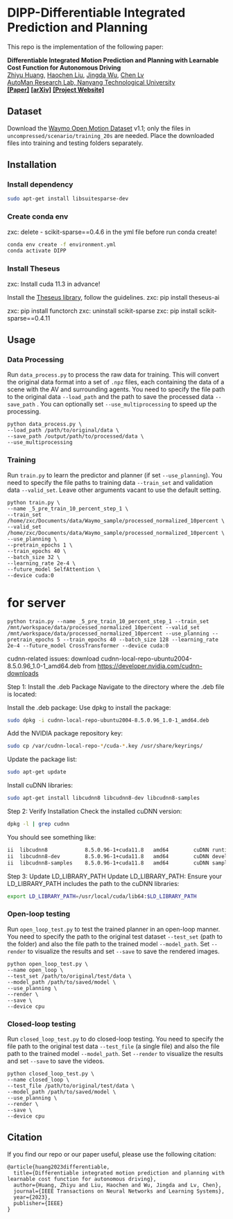 # DIPP-Differentiable Integrated Prediction and Planning
This repo is the implementation of the following paper:

**Differentiable Integrated Motion Prediction and Planning with Learnable Cost Function for Autonomous Driving**
<br> [Zhiyu Huang](https://mczhi.github.io/), [Haochen Liu](https://scholar.google.com/citations?user=iizqKUsAAAAJ&hl=en), [Jingda Wu](https://wujingda.github.io/), [Chen Lv](https://scholar.google.com/citations?user=UKVs2CEAAAAJ&hl=en) 
<br> [AutoMan Research Lab, Nanyang Technological University](https://lvchen.wixsite.com/automan)
<br> **[[Paper]](https://ieeexplore.ieee.org/document/10154577/)**&nbsp;**[[arXiv]](https://arxiv.org/abs/2207.10422)**&nbsp;**[[Project Website]](https://mczhi.github.io/DIPP/)**

## Dataset
Download the [Waymo Open Motion Dataset](https://waymo.com/open/download/) v1.1; only the files in ```uncompressed/scenario/training_20s``` are needed. Place the downloaded files into training and testing folders separately.

## Installation
### Install dependency
```bash
sudo apt-get install libsuitesparse-dev
```

### Create conda env
zxc: delete - scikit-sparse==0.4.6 in the yml file before run conda create!
```bash
conda env create -f environment.yml
conda activate DIPP
```

### Install Theseus

zxc: Install cuda 11.3 in advance!

Install the [Theseus library](https://github.com/facebookresearch/theseus), follow the guidelines.
zxc: pip install theseus-ai

zxc: pip install functorch
zxc: uninstall scikit-sparse
zxc: pip install scikit-sparse==0.4.11

## Usage
### Data Processing
Run ```data_process.py``` to process the raw data for training. This will convert the original data format into a set of ```.npz``` files, each containing the data of a scene with the AV and surrounding agents. You need to specify the file path to the original data ```--load_path``` and the path to save the processed data ```--save_path``` . You can optionally set ```--use_multiprocessing``` to speed up the processing. 
```shell
python data_process.py \
--load_path /path/to/original/data \
--save_path /output/path/to/processed/data \
--use_multiprocessing
```

### Training
Run ```train.py``` to learn the predictor and planner (if set ```--use_planning```). You need to specify the file paths to training data ```--train_set``` and validation data ```--valid_set```. Leave other arguments vacant to use the default setting.
```shell
python train.py \
--name _5_pre_train_10_percent_step_1 \
--train_set /home/zxc/Documents/data/Waymo_sample/processed_normalized_10percent \
--valid_set /home/zxc/Documents/data/Waymo_sample/processed_normalized_10percent \
--use_planning \
--pretrain_epochs 1 \
--train_epochs 40 \
--batch_size 32 \
--learning_rate 2e-4 \
--future_model SelfAttention \
--device cuda:0
```

# for server
```shell 
python train.py --name _5_pre_train_10_percent_step_1 --train_set /mnt/workspace/data/processed_normalized_10percent --valid_set /mnt/workspace/data/processed_normalized_10percent --use_planning --pretrain_epochs 5 --train_epochs 40 --batch_size 128 --learning_rate 2e-4 --future_model CrossTransformer --device cuda:0
```

cudnn-related issues:
download cudnn-local-repo-ubuntu2004-8.5.0.96_1.0-1_amd64.deb from https://developer.nvidia.com/cudnn-downloads

Step 1: Install the .deb Package
Navigate to the directory where the .deb file is located:

Install the .deb package:
Use dpkg to install the package:

```bash
sudo dpkg -i cudnn-local-repo-ubuntu2004-8.5.0.96_1.0-1_amd64.deb
```

Add the NVIDIA package repository key:
```bash
sudo cp /var/cudnn-local-repo-*/cuda-*.key /usr/share/keyrings/
```

Update the package list:

```bash
sudo apt-get update
```

Install cuDNN libraries:
```bash
sudo apt-get install libcudnn8 libcudnn8-dev libcudnn8-samples
```

Step 2: Verify Installation
Check the installed cuDNN version:
```bash
dpkg -l | grep cudnn
```

You should see something like:

```bash
ii  libcudnn8            8.5.0.96-1+cuda11.8   amd64        cuDNN runtime libraries
ii  libcudnn8-dev        8.5.0.96-1+cuda11.8   amd64        cuDNN development libraries and headers
ii  libcudnn8-samples    8.5.0.96-1+cuda11.8   amd64        cuDNN samples
```

Step 3: Update LD_LIBRARY_PATH
Update LD_LIBRARY_PATH:
Ensure your LD_LIBRARY_PATH includes the path to the cuDNN libraries:
```bash
export LD_LIBRARY_PATH=/usr/local/cuda/lib64:$LD_LIBRARY_PATH
```

### Open-loop testing
Run ```open_loop_test.py``` to test the trained planner in an open-loop manner. You need to specify the path to the original test dataset ```--test_set``` (path to the folder) and also the file path to the trained model ```--model_path```. Set ```--render``` to visualize the results and set ```--save``` to save the rendered images.
```shell
python open_loop_test.py \
--name open_loop \
--test_set /path/to/original/test/data \
--model_path /path/to/saved/model \
--use_planning \
--render \
--save \
--device cpu
```

### Closed-loop testing
Run ```closed_loop_test.py``` to do closed-loop testing. You need to specify the file path to the original test data ```--test_file``` (a single file) and also the file path to the trained model ```--model_path```. Set ```--render``` to visualize the results and set ```--save``` to save the videos.
```shell
python closed_loop_test.py \
--name closed_loop \
--test_file /path/to/original/test/data \
--model_path /path/to/saved/model \
--use_planning \
--render \
--save \
--device cpu
```

## Citation
If you find our repo or our paper useful, please use the following citation:
```
@article{huang2023differentiable,
  title={Differentiable integrated motion prediction and planning with learnable cost function for autonomous driving},
  author={Huang, Zhiyu and Liu, Haochen and Wu, Jingda and Lv, Chen},
  journal={IEEE Transactions on Neural Networks and Learning Systems},
  year={2023},
  publisher={IEEE}
}
```
